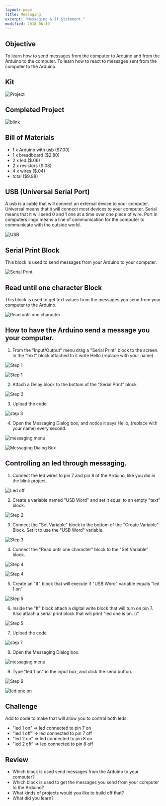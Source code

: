 ```yaml
---
layout: page
title: Messaging
excerpt: "Messaging & If Statement."
modified: 2018-06-10
---
```


## Objective

To learn how to send messages from the computer to Arduino and from the Arduino to the computer.  To learn how to react to messages sent from the computer to the Arduino.

## Kit

![Project](/images/maker-camp/day-1/blink/project.jpg)


## Completed Project

![blink](/images/maker-camp/day-1/messaging/complete.jpg)

## Bill of Materials 

- 1 x Arduino with usb  ($7.00) 
- 1 x breadboard ($2.80)
- 2 x led ($.06)
- 2 x resistors ($.08)
- 4 x wires ($.04)
- total ($9.98)

## USB (Universal Serial Port)

A usb is a cable that will connect an external device to your computer.  Universal means that it will connect most devices to your computer.  Serial means that it will send 0 and 1 one at a time over one piece of wire.  Port in computers lingo means a line of communication for the computer to communicate with the outside world.

![USB](/images/maker-camp/day-1/messaging/usb.png)

## Serial Print Block

This block is used to send messages from your Arduino to your computer.  

![Serial Print](/images/maker-camp/day-1/messaging/serial-print-block.png)


## Read until one character Block

This block is used to get text values from the messages you send from your computer to the Arduino.

![Read until one character](/images/maker-camp/day-1/messaging/read-until-one-character.png)

## How to have the Arduino send a message you your computer.

1) From the "Input/Output" menu drag a "Serial Print" block to the screen.  In the "text" block attached to it write Hello (replace with your name).

![Step 1](/images/maker-camp/day-1/messaging/step_1a.png)

![Step 1](/images/maker-camp/day-1/messaging/step_1b.png)


2) Attach a Delay block to the bottom of the "Serial Print" block

![Step 2](/images/maker-camp/day-1/messaging/step_2.png)

3) Upload the code

![step 3](/images/upload-1.png)

4) Open the Messaging Dialog box, and notice it says Hello, (replace with your name) every second.

![messaging menu](/images/messaging.png)

![Messaging Dialog Box](/images/maker-camp/day-1/messaging/messaging.png)


## Controlling an led through messaging.

1) Connect the led wires to pin 7 and pin 8 of the Arduino, like you did in the blink project.

![Led off](/images/maker-camp/day-1/blink/led-2-arduino_bb.png)

2) Create a variable named "USB Word" and set it equal to an empty "text" block.

![Step 2](/images/maker-camp/day-1/messaging/step_2_computer_to_arduino.png)

3) Connect the "Set Variable" block to the bottom of the "Create Variable" Block.  Set it to use the "USB Word" variable.

![Step 3](/images/maker-camp/day-1/messaging/step_3_computer_to_arduino.png)

4) Connect the "Read until one character" block to the "Set Variable" block.

![Step 4](/images/maker-camp/day-1/messaging/step_4a_computer_to_arduino.png)

![Step 4](/images/maker-camp/day-1/messaging/step_4b_computer_to_arduino.png)

5) Create an "If" block that will execute if "USB Word" variable equals "led 1 on".

![Step 5](/images/maker-camp/day-1/messaging/step_5_computer_to_arduino.png)

6) Inside the "If" block attach a digital write block that will turn on pin 7.  Also attach a serial print block that will print "led one is on. :)"

![Step 5](/images/maker-camp/day-1/messaging/step_6_computer_to_arduino.png)

7) Upload the code

![step 7](/images/upload-1.png)

8) Open the Messaging Dialog box.

![messaging menu](/images/messaging.png)

9) Type "led 1 on" in the input box, and click the send button.

![Step 9](/images/maker-camp/day-1/messaging/step_9a_computer_to_arduino.png)

![led one on](/images/maker-camp/day-1/messaging/complete.jpg)


## Challenge 

Add to code to make that will allow you to control both leds.

- "led 1 on" => led connected to pin 7 on
- "led 1 off" => led connected to pin 7 off
- "led 2 on" => led connected to pin 8 on
- "led 2 off" => led connected to pin 8 off

## Review

- Which block is used send messages from the Arduino to your computer?
- Which block is used to get the messages you send from your computer to the Arduino?
- What kinds of projects would you like to build off that?
- What did you learn?

